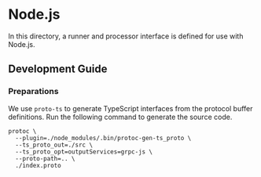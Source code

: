 # Node.js

In this directory, a runner and processor interface is defined for use with Node.js.

## Development Guide

### Preparations

We use `proto-ts` to generate TypeScript interfaces from the protocol buffer definitions. Run the following command to generate the source code.

```shell
protoc \
  --plugin=./node_modules/.bin/protoc-gen-ts_proto \
  --ts_proto_out=./src \
  --ts_proto_opt=outputServices=grpc-js \
  --proto-path=.. \
  ./index.proto
```
